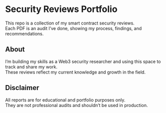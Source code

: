 # Security Reviews Portfolio

This repo is a collection of my smart contract security reviews.  
Each PDF is an audit I’ve done, showing my process, findings, and recommendations.  

## About
I’m building my skills as a Web3 security researcher and using this space to track and share my work.  
These reviews reflect my current knowledge and growth in the field.  

## Disclaimer
All reports are for educational and portfolio purposes only.  
They are not professional audits and shouldn’t be used in production.  

